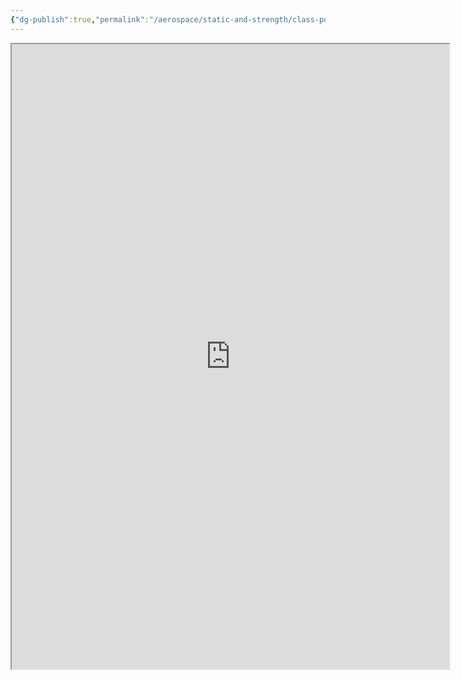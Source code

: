 ```yaml
---
{"dg-publish":true,"permalink":"/aerospace/static-and-strength/class-pdf/class-note-part-3-pdf/","noteIcon":"","created":"2025-10-10T22:09:26.404-04:00"}
---
```


<iframe src="https://drive.google.com/file/d/1NWAaHZLw3DXPk6pG2IuxhRiAGTTNAmty/view?usp=sharing" width="700" height="1000" ></iframe>